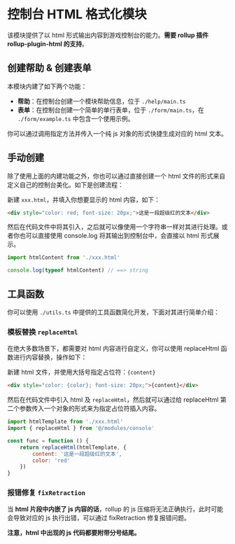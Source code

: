 # 控制台 HTML 格式化模块

该模块提供了以 html 形式输出内容到游戏控制台的能力。**需要 rollup 插件 rollup-plugin-html 的支持**。

## 创建帮助 & 创建表单

本模块内建了如下两个功能：

- **帮助**：在控制台创建一个模块帮助信息，位于 `./help/main.ts`
- **表单**：在控制台创建一个简单的单行表单，位于 `./form/main.ts`，在 `./form/example.ts` 中包含一个使用示例。

你可以通过调用指定方法并传入一个纯 js 对象的形式快捷生成对应的 html 文本。

## 手动创建

除了使用上面的内建功能之外，你也可以通过直接创建一个 html 文件的形式来自定义自己的控制台美化。如下是创建流程：

新建 `xxx.html`，并填入你想要显示的 html 内容，如下：

```html
<div style="color: red; font-size: 20px;">这是一段超级红的文本</div>
```

然后在代码文件中将其引入，之后就可以像使用一个字符串一样对其进行处理。或者你也可以直接使用 console.log 将其输出到控制台中，会直接以 html 形式展示。

```js
import htmlContent from './xxx.html'

console.log(typeof htmlContent) // ==> string
```

## 工具函数

你可以使用 `./utils.ts` 中提供的工具函数简化开发，下面对其进行简单介绍：

### 模板替换 `replaceHtml`

在绝大多数场景下，都需要对 html 内容进行自定义，你可以使用 replaceHtml 函数进行内容替换，操作如下：

新建 html 文件，并使用大括号指定占位符：`{content}`

```html
<div style="color: {color}; font-size: 20px;">{content}</div>
```

然后在代码文件中引入 html 及 `replaceHtml`，然后就可以通过给 replaceHtml 第二个参数传入一个对象的形式来为指定占位符插入内容。

```js
import htmlTemplate from './xxx.html'
import { replaceHtml } from '@/modules/console'

const func = function () {
    return replaceHtml(htmlTemplate, {
        content: '这是一段超级红的文本',
        color: 'red'
    })
}
```

### 报错修复 `fixRetraction`

当 **html 片段中内嵌了 js 内容的话**，rollup 的 js 压缩将无法正确执行，此时可能会导致对应的 js 执行出错，可以通过 fixRetraction 修复报错问题。

**注意，html 中出现的 js 代码都要附带分号结尾。**


